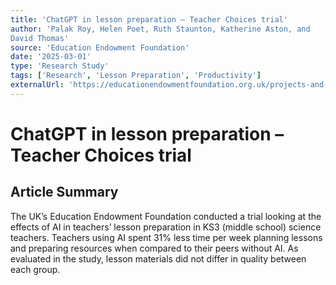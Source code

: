 ```yaml
---
title: 'ChatGPT in lesson preparation – Teacher Choices trial'
author: 'Palak Roy, Helen Poet, Ruth Staunton, Katherine Aston, and
David Thomas'
source: 'Education Endowment Foundation'
date: '2025-03-01'
type: 'Research Study'
tags: ['Research', 'Lesson Preparation', 'Productivity']
externalUrl: 'https://educationendowmentfoundation.org.uk/projects-and-evaluation/projects/choices-in-edtech-using-generative-ai-chatgpt-for-ks3-science-lesson-preparation-2024-teacher-choices-trial'
---
```


# ChatGPT in lesson preparation – Teacher Choices trial

## Article Summary

The UK’s Education Endowment Foundation conducted a trial looking at the effects of AI in teachers’ lesson preparation in KS3 (middle school) science teachers. Teachers using AI spent 31% less time per week planning lessons and preparing resources when compared to their peers without AI. As evaluated in the study, lesson materials did not differ in quality between each group.

